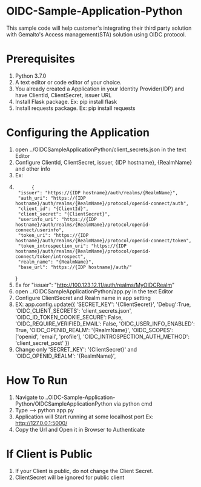 # OIDC-Sample-Application-Python
This sample code will help customer's integrating their third party solution with Gemalto's Access management(STA) solution using OIDC protocol.

# Prerequisites
1. Python 3.7.0
2. A text editor or code editor of your choice.
3. You already created a Application in your Identity Provider(IDP) and have ClientId, ClientSecret, issuer URL
4. Install Flask package. Ex: pip install flask
5. Install requests package. Ex: pip install requests 

# Configuring the Application
1. open ../OIDCSampleApplicationPython/client_secrets.json in the text Editor
2. Configure ClientId, ClientSecret, issuer, {IDP hostname}, {RealmName} and other info
3. Ex: 
4. 			 {
        "issuer": "https://{IDP hostname}/auth/realms/{RealmName}",
        "auth_uri": "https://{IDP hostname}/auth/realms/{RealmName}/protocol/openid-connect/auth",
        "client_id": "{ClientId}",
        "client_secret": "{ClientSecret}",
        "userinfo_uri": "https://{IDP hostname}/auth/realms/{RealmName}/protocol/openid-connect/userinfo",
        "token_uri": "https://{IDP hostname}/auth/realms/{RealmName}/protocol/openid-connect/token",
        "token_introspection_uri": "https://{IDP hostname}/auth/realms/{RealmName}/protocol/openid-connect/token/introspect",
        "realm_name": "{RealmName}",
        "base_url": "https://{IDP hostname}/auth/"
    }
4. Ex for "issuer": "http://100.123.12.11/auth/realms/MyOIDCRealm"
5. open ../OIDCSampleApplicationPython/app.py in the text Editor
6. Configure ClientSecret and Realm name in app setting  
7. EX:  app.config.update({
     'SECRET_KEY': '{ClientSecret}',
     'Debug':True,
     'OIDC_CLIENT_SECRETS': 'client_secrets.json',
     'OIDC_ID_TOKEN_COOKIE_SECURE': False,
     'OIDC_REQUIRE_VERIFIED_EMAIL': False,
     'OIDC_USER_INFO_ENABLED': True,
     'OIDC_OPENID_REALM': '{RealmName}',
     'OIDC_SCOPES': ['openid', 'email', 'profile'],
     'OIDC_INTROSPECTION_AUTH_METHOD': 'client_secret_post'
})
8. Change only 'SECRET_KEY': '{ClientSecret}' and 'OIDC_OPENID_REALM': '{RealmName}',

# How To Run
1. Navigate to ..OIDC-Sample-Application-Python/OIDCSampleApplicationPython via python cmd
2. Type -->  python app.py
3. Application will Start running at some localhost port Ex: http://127.0.0.1:5000/
4. Copy the Url and Open it in Browser to Authenticate

# If Client is Public
1. If your Client is public, do not change the Client Secret.
2. ClientSecret will be ignored for public client
